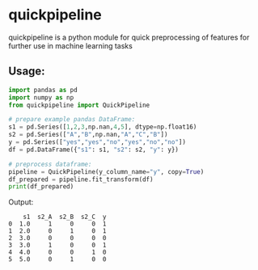 # quickpipeline
quickpipeline is a python module for quick preprocessing of features for further use in machine learning tasks

## Usage:
```python
import pandas as pd
import numpy as np
from quickpipeline import QuickPipeline

# prepare example pandas DataFrame:
s1 = pd.Series([1,2,3,np.nan,4,5], dtype=np.float16)
s2 = pd.Series(["A","B",np.nan,"A","C","B"])
y = pd.Series(["yes","yes","no","yes","no","no"])
df = pd.DataFrame({"s1": s1, "s2": s2, "y": y})

# preprocess dataframe:
pipeline = QuickPipeline(y_column_name="y", copy=True)
df_prepared = pipeline.fit_transform(df)
print(df_prepared)
```

Output:
```
    s1  s2_A  s2_B  s2_C  y
0  1.0     1     0     0  1
1  2.0     0     1     0  1
2  3.0     0     0     0  0
3  3.0     1     0     0  1
4  4.0     0     0     1  0
5  5.0     0     1     0  0
```